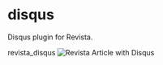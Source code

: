 # disqus
Disqus plugin for Revista.

revista_disqus
![Revista](http://jrbyers.eu/revista_disqus.png)
Article with Disqus

